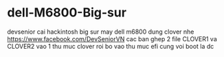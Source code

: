 # dell-M6800-Big-sur
devsenior cai hackintosh big sur may dell m6800
dung clover nhe
https://www.facebook.com/DevSeniorVN
cac ban ghep 2 file CLOVER1 va CLOVER2 vao 1 thu muc clover roi bo vao thu muc efi cung voi boot la dc
